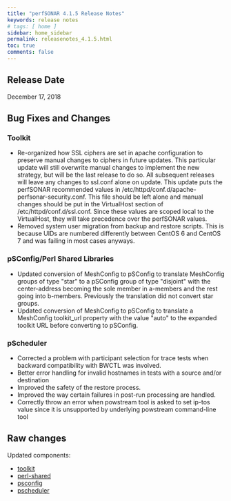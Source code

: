```yaml
---
title: "perfSONAR 4.1.5 Release Notes"
keywords: release notes
# tags: [ home ]
sidebar: home_sidebar
permalink: releasenotes_4.1.5.html
toc: true
comments: false
---
```


Release Date
------------

December 17, 2018

Bug Fixes and Changes
---------------------

### Toolkit

-   Re-organized how SSL ciphers are set in apache configuration to
    preserve manual changes to ciphers in future updates. This
    particular update will still overwrite manual changes to implement
    the new strategy, but will be the last release to do so. All
    subsequent releases will leave any changes to ssl.conf alone on
    update. This update puts the perfSONAR recommended values in
    /etc/httpd/conf.d/apache-perfsonar-security.conf. This file should
    be left alone and manual changes should be put in the VirtualHost
    section of /etc/httpd/conf.d/ssl.conf. Since these values are scoped
    local to the VirtualHost, they will take precedence over the
    perfSONAR values.
-   Removed system user migration from backup and restore scripts. This
    is because UIDs are numbered differently between CentOS 6 and CentOS
    7 and was failing in most cases anyways.

### pSConfig/Perl Shared Libraries

-   Updated conversion of MeshConfig to pSConfig to translate MeshConfig
    groups of type "star" to a pSConfig group of type "disjoint" with
    the center-address becoming the sole member in a-members and the
    rest going into b-members. Previously the translation did not
    convert star groups.
-   Updated conversion of MeshConfig to pSConfig to translate a
    MeshConfig toolkit\_url property with the value "auto" to the
    expanded toolkit URL before converting to pSConfig.

### pScheduler

-   Corrected a problem with participant selection for trace tests when
    backward compatibility with BWCTL was involved.
-   Better error handling for invalid hostnames in tests with a source
    and/or destination
-   Improved the safety of the restore process.
-   Improved the way certain failures in post-run processing are
    handled.
-   Correctly throw an error when powstream tool is asked to set ip-tos
    value since it is unsupported by underlying powstream command-line
    tool

Raw changes
-----------

Updated components:

-   [toolkit](https://github.com/perfsonar/toolkit/compare/4.1.4...v4.1.5)
-   [perl-shared](https://github.com/perfsonar/perl-shared/compare/4.1.4...v4.1.5)
-   [psconfig](https://github.com/perfsonar/psconfig/compare/4.1.4...v4.1.5)
-   [pscheduler](https://github.com/perfsonar/pscheduler/compare/4.1.4...v4.1.5)
